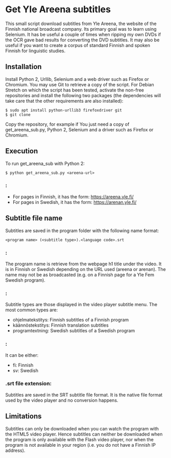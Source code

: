 # Get Yle Areena subtitles

This small script download subtitles from Yle Areena, the website of the Finnish national broadcast company.
Its primary goal was to learn using Selenium. It has be useful a couple of times when ripping my own DVDs if
the OCR gave bad results for converting the DVD subtitles. It may also be useful if you want to create a 
corpus of standard Finnish and spoken Finnish for linguistic studies.


## Installation

Install Python 2, Urllib, Selenium and a web driver such as Firefox or Chromium. You may use Git to retrieve 
a copy of the script. For Debian Stretch on which the script has been tested, activate the non-free 
repositories and install the following two packages (the dependencies will take care that the other 
requirements are also installed):

    $ sudo apt install python-urllib3 firefoxdriver git
    $ git clone 

Copy the repository, for example if 
You just need a copy of get_areena_sub.py, Python 2, Selenium and a driver such as Firefox or Chromium.


## Execution

To run get_areena_sub with Python 2:

    $ python get_areena_sub.py <areena-url>

### <areena-url>:

 - For pages in Finnish, it has the form: https://areena.yle.fi/<program-number>
 - For pages in Swedish, it has the form: https://arenan.yle.fi/<program-number>


## Subtitle file name

Subtitles are saved in the program folder with the following name format:

    <program name> (<subtitle type>).<language code>.srt

### <program name>:

The program name is retrieve from the webpage h1 title under the video. 
It is in Finnish or Swedish depending on the URL used (areena or arenan).
The name may not be as broadcasted (e.g. on a Finnish page for a Yle Fem Swedish program).

### <subtitle type>:

Subtitle types are those displayed in the video player subtitle menu. The most
common types are:

 - ohjelmatekstitys: Finnish subtitles of a Finnish program
 - käännöstekstitys: Finnish translation subtitles 
 - programtextning: Swedish subtitles of a Swedish program
    
### <language code>:

It can be either:
 - fi: Finnish
 - sv: Swedish

### .srt file extension:

Subtitles are saved in the SRT subtitle file format. It is the native file format
used by the video player and no conversion happens.


## Limitations

Subtitles can only be downloaded when you can watch the program with the HTML5 video player.
Hence subtitles can neither be downloaded when the program is only available with the Flash video
player, nor when the program is not available in your region (i.e. you do not have a Finnish IP
address).
 
